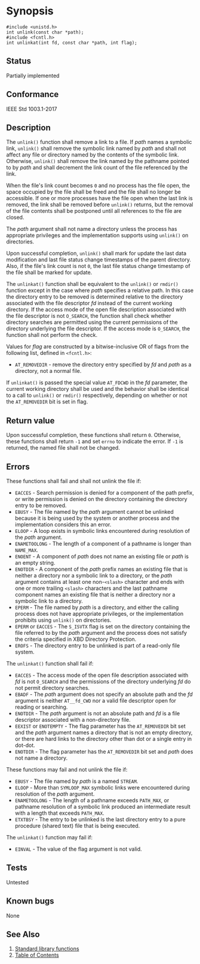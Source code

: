 <!-- Documentation template to fill -->
<!-- #MUST_BE: make good synopsis -->
# Synopsis 

`#include <unistd.h>`</br>
`int unlink(const char *path);`</br>
`#include <fcntl.h>`</br>
`int unlinkat(int fd, const char *path, int flag);`</br>

<!-- #MUST_BE: check status according to implementation -->
## Status

Partially implemented

<!-- #MUST_BE: if function shall be posix compliant print the standard signature  -->
## Conformance

IEEE Std 1003.1-2017 

<!-- #MUST_BE: update description from opengroup AND READ IT and check if it matches  -->
## Description 
 


The `unlink()` function shall remove a link to a file. If _path_ names a symbolic link, `unlink()` shall remove the symbolic link named by _path_ and shall not affect any file or directory named by the contents of the symbolic link. Otherwise, `unlink()` shall remove the link named by the pathname pointed to by _path_ and shall decrement the link count of the file referenced by the link.

When the file's link count becomes `0` and no process has the file open, the space occupied by the file shall be freed and the file shall no longer be accessible. If one or more processes have the file open when the last link is removed, the link shall be removed before `unlink()` returns, but the removal of the file contents shall be postponed until all references to the file are closed.

The _path_ argument shall not name a directory unless the process has appropriate privileges and the implementation supports using `unlink()` on directories.

Upon successful completion, `unlink()` shall mark for update the last data modification and last file status change timestamps of the parent directory. Also, if the file's link count is not `0`, the last file status change timestamp of the file shall be marked for update.

The `unlinkat()` function shall be equivalent to the `unlink()` or `rmdir()` function except in the case where _path_ specifies a relative path. In this case the directory entry to be removed is determined relative to the directory associated with the file descriptor _fd_ instead of the current working directory. If the access mode of the open file description associated with the file descriptor is not `O_SEARCH`, the function shall check whether directory searches are permitted using the current permissions of the directory underlying the file descriptor. If the access mode is `O_SEARCH`, the function shall not perform the check.

Values for _flag_ are constructed by a bitwise-inclusive OR of flags from the following list, defined in `<fcntl.h>`:
 * `AT_REMOVEDIR` - remove the directory entry specified by _fd_ and _path_ as a directory, not a normal file.

If `unlinkat()` is passed the special value `AT_FDCWD` in the _fd_ parameter, the current working directory shall be used and the behavior shall be identical to a call to `unlink()` or `rmdir()` respectively, depending on whether or not the `AT_REMOVEDIR` bit is set in flag.


<!-- #MUST_BE: check return values by the function  -->
## Return value

Upon successful completion, these functions shall return `0`. Otherwise, these functions shall return `-1` and set `errno` to indicate the error. If `-1` is returned, the named file shall not be changed.

<!-- #MUST_BE: check what errors can cause the function to fail  -->
## Errors

These functions shall fail and shall not unlink the file if:

* `EACCES` - Search permission is denied for a component of the path prefix, or write permission is denied on the directory containing the directory entry to be removed.
* `EBUSY` - The file named by the _path_ argument cannot be unlinked because it is being used by the system or another process and the implementation considers this an error.
* `ELOOP` - A loop exists in symbolic links encountered during resolution of the _path_ argument.
* `ENAMETOOLONG` - The length of a component of a pathname is longer than `NAME_MAX`.
* `ENOENT` - A component of _path_ does not name an existing file or _path_ is an empty string.
* `ENOTDIR` - A component of the _path_ prefix names an existing file that is neither a directory nor a symbolic link to a directory, or the _path_ argument contains at least one non-`<slash>` character and ends with one or more trailing `<slash>` characters and the last pathname component names an existing file that is neither a directory nor a symbolic link to a directory.
* `EPERM` - The file named by _path_ is a directory, and either the calling process does not have appropriate privileges, or the implementation prohibits using `unlink()` on directories.
* `EPERM` or `EACCES` - The `S_ISVTX` flag is set on the directory containing the file referred to by the _path_ argument and the process does not satisfy the criteria specified in XBD Directory Protection.
* `EROFS` - The directory entry to be unlinked is part of a read-only file system.

The `unlinkat()` function shall fail if:

* `EACCES` - The access mode of the open file description associated with _fd_ is not `O_SEARCH` and the permissions of the directory underlying _fd_ do not permit directory searches.
* `EBADF` - The _path_ argument does not specify an absolute path and the _fd_ argument is neither `AT__fd_CWD` nor a valid file descriptor open for reading or searching.
* `ENOTDIR` - The _path_ argument is not an absolute path and _fd_ is a file descriptor associated with a non-directory file.
* `EEXIST` or `ENOTEMPTY` - The flag parameter has the `AT_REMOVEDIR` bit set and the _path_ argument names a directory that is not an empty directory, or there are hard links to the directory other than dot or a single entry in dot-dot.
* `ENOTDIR` - The flag parameter has the `AT_REMOVEDIR` bit set and _path_ does not name a directory.

These functions may fail and not unlink the file if:

* `EBUSY` - The file named by _path_ is a named `STREAM`.
* `ELOOP` - More than `SYMLOOP_MAX` symbolic links were encountered during resolution of the _path_ argument.
* `ENAMETOOLONG` - The length of a pathname exceeds `PATH_MAX`, or pathname resolution of a symbolic link produced an intermediate result with a length that exceeds `PATH_MAX`.
* `ETXTBSY` - The entry to be unlinked is the last directory entry to a pure procedure (shared text) file that is being executed.


The `unlinkat()` function may fail if:

* `EINVAL` - The value of the flag argument is not valid.



<!-- #MUST_BE: function by default shall be untested, when tested there should be a link to test location and test command for ia32 test runner  -->
## Tests

Untested 

<!-- #MUST_BE: check for pending issues in  -->
## Known bugs 

None

## See Also

1. [Standard library functions](../README.md)
2. [Table of Contents](../../../README.md)